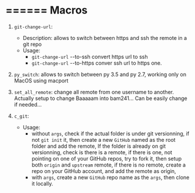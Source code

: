 ======
Macros
======

1. `git-change-url`: 
    - Description: allows to switch between https and ssh the remote in a git repo
    - Usage: 
        - `git-change-url` --to-ssh convert https url to ssh
        - `git-change-url` --to-https conver ssh url to https one.

2. `py_switch`: allows to switch between py 3.5 and py 2.7, working only on
    MacOS using macport

3. `set_all_remote`: change all remote from one username to another. Actually
   setup to change Baaaaam into bam241... Can be easily change if needed...

4. `c_git`: 
    - Usage: 
        - without `args`, check if the actual folder is under git versionning, if
          not `git init` it, then create a new ``GitHub`` named as the root folder
          and add the remote, If the folder is already on git versionning, check
          is there is a remote, if there is one, not pointing on one of your
          GitHub repos, try to fork it, then setup both `origin` and `upstream`
          remote, if there is no remote, create a repo on your GitHub account,
          and add the remote as origin,
        - with `args`, create a new ``GitHub`` repo name as the `args`, then
          clone it locally.
